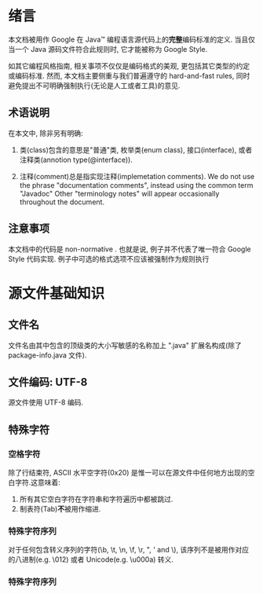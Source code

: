 # 绪言

本文档被用作 Google 在 Java™ 编程语言源代码上的**完整**编码标准的定义. 当且仅当一个 Java 源码文件符合此规则时, 它才能被称为 Google Style.


如其它编程风格指南, 相关事项不仅仅是编码格式的美观, 更包括其它类型的约定或编码标准. 然而, 本文档主要侧重与我们普遍遵守的 hard-and-fast rules, 同时避免提出不可明确强制执行(无论是人工或者工具)的意见.

## 术语说明

在本文中, 除非另有明确:

1. 类(class)包含的意思是"普通"类, 枚举类(enum class), 接口(interface), 或者注释类(annotion type(@interface)).

1. 注释(comment)总是指实现注释(implemetation comments). We do not use the phrase "documentation comments", instead using the common term "Javadoc" Other "terminology notes" will appear occasionally throughout the document.

## 注意事项

本文档中的代码是 non-normative . 也就是说, 例子并不代表了唯一符合 Google Style 代码实现. 例子中可选的格式选项不应该被强制作为规则执行

# 源文件基础知识

## 文件名

文件名由其中包含的顶级类的大小写敏感的名称加上 ".java" 扩展名构成(除了 package-info.java 文件).

## 文件编码: UTF-8

源文件使用 UTF-8 编码.

## 特殊字符

### 空格字符

除了行结束符, ASCII 水平空字符(0x20) 是惟一可以在源文件中任何地方出现的空白字符.这意味着:
 1. 所有其它空白字符在字符串和字符遍历中都被跳过.
 2. 制表符(Tab)**不**被用作缩进.

### 特殊字符序列

对于任何包含转义序列的字符(\b, \t, \n, \f, \r, \", \' and \\), 该序列不是被用作对应的八进制(e.g. \012) 或者 Unicode(e.g. \u000a) 转义.

### 特殊字符序列









